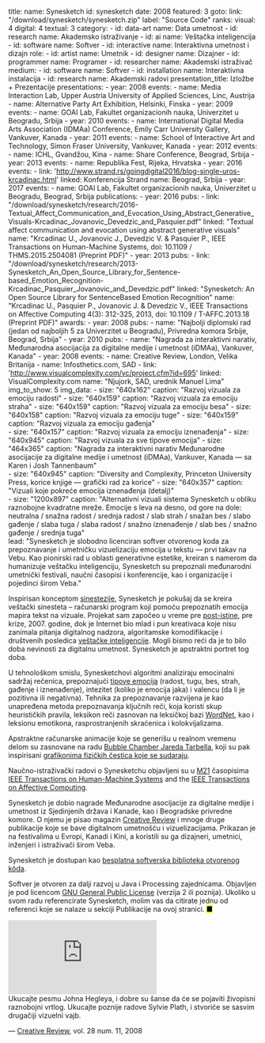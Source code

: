 title: 
    name: Synesketch
id: synesketch
date: 2008
featured: 3
goto:
    link: "/download/synesketch/synesketch.zip"
    label: "Source Code"
ranks:
    visual: 4
    digital: 4
    textual: 3
category: 
    - id: data-art
      name: Data umetnost
    - id: research
      name: Akademsko istraživanje
    - id: ai
      name: Veštačka inteligencija
    - id: software
      name: Softver
    - id: interactive
      name: Interaktivna umetnost i dizajn
role:
    - id: artist
      name: Umetnik
    - id: designer
      name: Dizajner
    - id: programmer
      name: Programer
    - id: researcher
      name: Akademski istraživač
medium:
    - id: software
      name: Softver
    - id: installation
      name: Interaktivna instalacija
    - id: research
      name: Akademski radovi
presentation_title: Izložbe + Prezentacije
presentations:
    - year: 2008
      events:
        - name: <span class='italic-style'>Media Interaction Lab</span>, Upper Austria University of Applied Sciences, Linc, Austrija
        - name: <span class='italic-style'>Alternative Party Art Exhibition</span>, Helsinki, Finska
    - year: 2009
      events:
        - name: <span class='italic-style'>GOAI Lab</span>, Fakultet organizacionih nauka, Univerzitet u Beogradu, Srbija
    - year: 2010
      events:
        - name: <span class='italic-style'>International Digital Media Arts Association (IDMAa) Conference</span>, Emily Carr University Gallery, Vankuver, Kanada
    - year: 2011
      events:
        - name: <span class='italic-style'>School of Interactive Art and Technology</span>, Simon Fraser University, Vankuver, Kanada
    - year: 2012
      events:
        - name: <span class='italic-style'>ICHL</span>, Gvandžou, Kina
        - name: <span class='italic-style'>Share Conference</span>, Beograd, Srbija
    - year: 2013
      events:
        - name: <span class='italic-style'>Republika Fest</span>, Rijeka, Hrvatska
    - year: 2016
      events:
        - link: 'http://www.strand.rs/goingdigital2016/blog-single-uros-krcadinac.html'
          linked: Konferencija Strand
          name: Beograd, Srbija
    - year: 2017
      events:
        - name: <span class='italic-style'>GOAI Lab</span>, Fakultet organizacionih nauka, Univerzitet u Beogradu, Beograd, Srbija
publications:
    - year: 2016
      pubs:
        - link: "/download/synesketch/research/2016-Textual_Affect_Communication_and_Evocation_Using_Abstract_Generative_Visuals-Krcadinac_Jovanovic_Devedzic_and_Pasquier.pdf"
          linked: "Textual affect communication and evocation using abstract generative visuals"
          name: "Krcadinac U., Jovanovic J., Devedzic V. & Pasquier P., IEEE Transactions on Human-Machine Systems, doi: 10.1109 / THMS.2015.2504081 (Preprint PDF)"
    - year: 2013
      pubs:
        - link: "/download/synesketch/research/2013-Synesketch_An_Open_Source_Library_for_Sentence-based_Emotion_Recognition-Krcadinac_Pasquier_Jovanovic_and_Devedzic.pdf"
          linked: "Synesketch: An Open Source Library for SentenceBased Emotion Recognition"
          name: "Krcadinac U., Pasquier P., Jovanovic J. & Devedzic V., IEEE Transactions on Affective Computing 4(3): 312-325, 2013, doi: 10.1109 / T-AFFC.2013.18 (Preprint PDF)"
awards:
    - year: 2008
      pubs:
        - name: "<span class='italic-style'>Najbolji diplomski rad</span> (jedan od najboljih 5 za Univerzitet u Beogradu), Privredna komora Srbije, Beograd, Srbija"
    - year: 2010
      pubs:
        - name: "<span class='italic-style'>Nagrada za interaktivni narativ</span>, Međunarodna asocijacija za digitalne medije i umetnost (iDMAa), Vankuver, Kanada"
    - year: 2008
      events:
        - name: <span class='italic-style'>Creative Review</span>, London, Velika Britanija
        - name: <span class='italic-style'>Infosthetics.com</span>, SAD
        - link: 'http://www.visualcomplexity.com/vc/project.cfm?id=695'
          linked: VisualComplexity.com
          name: "Njujork, SAD, urednik Manuel Lima"
img_to_show: 5
img_data:
    - size: "640x162"
      caption: "Razvoj vizuala za emociju radosti"
    - size: "640x159"
      caption: "Razvoj vizuala za emociju straha"
    - size: "640x159"
      caption: "Razvoj vizuala za emociju besa"
    - size: "640x158"
      caption: "Razvoj vizuala za emociju tuge"
    - size: "640x159"
      caption: "Razvoj vizuala za emociju gađenja"  
    - size: "640x157"
      caption: "Razvoj vizuala za emociju iznenađenja"
    - size: "640x945"
      caption: "Razvoj vizuala za sve tipove emocija"
    - size: "464x365"
      caption: "Nagrada za interaktivni narativ Međunarodne asocijacije za digitalne medije i umetnost (iDMAa), Vankuver, Kanada — sa Karen i Josh Tannenbaum"   
    - size: "640x945"
      caption: "Diversity and Complexity, Princeton University Press, korice knjige — grafički rad za korice"
    - size: "640x357"
      caption: "Vizuali koje pokreće emocija iznenađenja (detalj)"   
    - size: "1200x897"
      caption: "Alternativni vizuali sistema Synesketch u obliku raznobojne kvadratne mreže. Emocije s leva na desno, od gore na dole: neutralna / snažna radost / srednja radost / slab strah / snažan bes / slabo gađenje / slaba tuga / slaba radost / snažno iznenađenje / slab bes / snažno gađenje / srednja tuga"     
lead: "Synesketch je slobodno licenciran softver otvorenog koda za prepoznavanje i umetničku vizuelizaciju emocija u tekstu — prvi takav na Vebu. Kao pionirski rad u oblasti generativne estetike, kreiran s namerom da humanizuje veštačku inteligenciju, Synesketch su prepoznali međunarodni umetnički festivali, naučni časopisi i konferencije, kao i organizacije i pojedinci širom Veba."

Inspirisan konceptom <a href="https://en.wikipedia.org/wiki/Synesthesia" target="_blank">sinestezije</a>, Synesketch je pokušaj da se kreira <span class='italic-style'>veštački sinesteta</span> – računarski program koji pomoću prepoznatih emocija mapira tekst na vizuale. Projekat sam započeo u vreme pre <a href='https://en.wikipedia.org/wiki/Post-truth' target='_blank'>post-istine</a>, pre krize, 2007. godine, dok je Internet bio mlad i pun kreativaca koje nisu zanimala pitanja digitalnog nadzora, algoritamske komodifikacije i društvenih posledica <a href='/rad/projekti/category/ai'>veštačke inteligencije</a>. Mogli bismo reći da je to bilo doba nevinosti za digitalnu umetnost. Synesketch je apstraktni portret tog doba.

U tehnološkom smislu, Synesketchovi algoritmi analiziraju emocinalni sadržaj rečenica, prepoznajući <a href='https://www.paulekman.com/wp-content/uploads/2013/07/Basic-Emotions.pdf' target='_blank'>tipove emocija</a> (radost, tugu, bes, strah, gađenje i iznenađenje), intezitet (koliko je emocija jaka) i valencu (da li je pozitivna ili negativna). Tehnika za prepoznavanje razvijena je kao unapređena metoda prepoznavanja ključnih reči, koja koristi skup heurističkih pravila, leksikon reči zasnovan na leksičkoj bazi <a href="https://wordnet.princeton.edu/" target="_blank">WordNet</a>, kao i leksionu emotikona, rasprostranjenih skraćenica i kolokvijalizama.

Apstraktne računarske animacije koje se generišu u realnom vremenu delom su zasnovane na radu <a href="http://www.complexification.net/gallery/" target="_blank"><span class='italic-style'>Bubble Chamber</span> Jareda Tarbella</a>, koji su pak inspirisani <a href="https://www.sciencedirect.com/topics/physics-and-astronomy/bubble-chambers" target="_blank">grafikonima fizičkih čestica koje se sudaraju</a>. 

Naučno-istraživački radovi o Synesketchu objavljeni su u <a href='https://www.paragraf.rs/izmene_i_dopune/130417-pravilnik_o_izmenama_i_dopunama_pravilnika_o_postupku_nacinu_vrednovanja_i_kvantitativnom_iskazivanju_naucnoistrazivackih_rezultata_istrazivaca.html' target='_blank'>M21</a> časopisima <a href="https://ieeexplore.ieee.org/document/7358121" target="_blank"><span class='italic-style'>IEEE Transactions on Human-Machine Systems</span></a> and the <a href="https://www.computer.org/csdl/journal/ta/2013/03/06589580/13rRUy3gn5N" target="_blank"><span class='italic-style'>IEEE Transactions on Affective Computing</span></a>. 

Synesketch je dobio nagrade Međunarodne asocijacije za digitalne medije i umetnost iz Sjedinjenih država i Kanade, kao i Beogradske privredne komore. O njemu je pisao magazin <a href="https://www.creativereview.co.uk/about-subscribe/" target="_blank"><span class='italic-style'>Creative Review</span></a> i mnoge druge publikacije koje se bave digitalnom umetnošću i vizuelizacijama. Prikazan je na festivalima u Evropi, Kanadi i Kini, a koristili su ga dizajneri, umetnici, inženjeri i istraživači širom Veba.
 
 Synesketch je dostupan kao <a href="/download/synesketch/synesketch.zip" target="_blank">besplatna softverska biblioteka otvorenog kôda</a>. 
 
Softver je otvoren za dalji razvoj u Java i Processing zajednicama. Objavljen je pod licencom <a href="http://www.gnu.org/licenses/old-licenses/gpl-2.0.en.html" target="_blank">GNU General Public License</a> (verzija 2 ili poznija). Ukoliko u svom radu referencirate Synesketch, molim vas da citirate jednu od referenci koje se nalaze u sekciji <span class='italic-style'>Publikacije</span> na ovoj stranici. <mark>&#9632;</mark>

<iframe src="https://www.youtube.com/embed/u5kznE6kYmc?rel=0&amp;fs=0&amp;controls=0" frameborder="0" allow="accelerometer; autoplay; picture-in-picture" allowfullscreen></iframe><div class="quote1 quote-upper-dash">Ukucajte pesmu Johna Hegleya, i dobre su šanse da će se pojaviti živopisni raznobojni vrtlog. Ukucajte poznije radove Sylvie Plath, i stvoriće se sasvim drugačiji vizuelni vajb.<p class="by">— <a href='https://www.creativereview.co.uk/' target='_blank'>Creative Review</a>, vol. 28 num. 11, 2008</p></div>